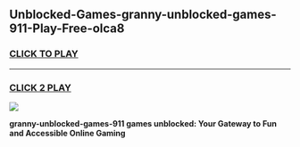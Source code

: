 
## Unblocked-Games-granny-unblocked-games-911-Play-Free-olca8
<h3>
<a href="https://premium76.site?title=granny-unblocked-games-911&ref=19M">CLICK TO PLAY</a></h3>
<hr>

<h3>
<a href="https://premium76.site?title=granny-unblocked-games-911&ref=19M">CLICK 2 PLAY</a>
  
</h3>

<a href="https://premium76.site?title=granny-unblocked-games-911&ref=19M"><img src="https://clearcache.store/games.png"></a>


**granny-unblocked-games-911 games unblocked: Your Gateway to Fun and Accessible Online Gaming**
